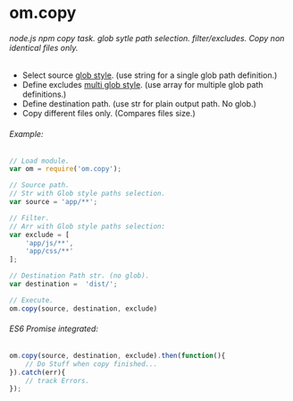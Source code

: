 # om.copy
###### node.js npm copy task. glob sytle path selection. filter/excludes. Copy non identical files only.

* Select source [glob style](https://www.npmjs.com/package/glob). (use string for a single glob path definition.)
* Define excludes [multi glob style](https://www.npmjs.com/package/multi-glob). (use array for multiple glob path definitions.)
* Define destination path. (use str for plain output path. No glob.)
* Copy different files only. (Compares files size.)

###### Example:
```javascript
// Load module.
var om = require('om.copy');

// Source path.
// Str with Glob style paths selection.
var source = 'app/**';

// Filter.
// Arr with Glob style paths selection:
var exclude = [
    'app/js/**',
    'app/css/**'
];

// Destination Path str. (no glob).
var destination =  'dist/';

// Execute.
om.copy(source, destination, exclude)
```

###### ES6 Promise integrated:
```javascript
om.copy(source, destination, exclude).then(function(){
    // Do Stuff when copy finished... 
}).catch(err){
    // track Errors.
});
```